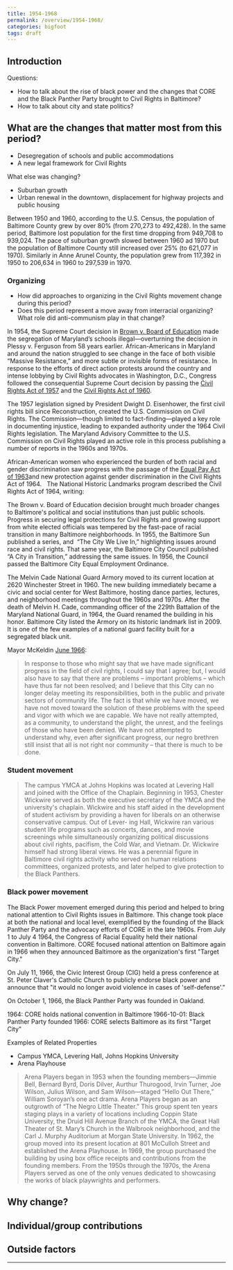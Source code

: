 ```yaml
---
title: 1954-1968
permalink: /overview/1954-1968/
categories: bigfoot
tags: draft
---
```


## Introduction

Questions:

- How to talk about the rise of black power and the changes that CORE and the Black Panther Party brought to Civil Rights in Baltimore?
- How to talk about city and state politics?

## What are the changes that matter most from this period?

- Desegregation of schools and public accommodations
- A new legal framework for Civil Rights

What else was changing?

- Suburban growth
- Urban renewal in the downtown, displacement for highway projects and public housing

Between 1950 and 1960, according to the U.S. Census, the population of Baltimore County grew by over 80% (from 270,273 to 492,428). In the same period, Baltimore lost population for the first time dropping from 949,708  to 939,024. The pace of suburban growth slowed between 1960 ad 1970 but the population of Baltimore County still increased over 25% (to 621,077 in 1970). Similarly in Anne Arunel County, the population grew from 117,392 in 1950 to 206,634 in 1960 to 297,539 in 1970.

### Organizing

- How did approaches to organizing in the Civil Rights movement change during this period?
- Does this period represent a move away from interracial organizing? What role did anti-communism play in that change?


In 1954, the Supreme Court decision in [Brown v. Board of Education](https://en.wikipedia.org/wiki/Brown_v._Board_of_Education) made the segregation of Maryland’s schools illegal—overturning the decision in Plessy v. Ferguson from 58 years earlier. African-Americans in Maryland and around the nation struggled to see change in the face of both visible “Massive Resistance,” and more subtle or invisible forms of resistance. In response to the efforts of direct action protests around the country and intense lobbying by Civil Rights advocates in Washington, D.C., Congress followed the  consequential Supreme Court decision by passing the [Civil Rights Act of 1957](https://en.wikipedia.org/wiki/Civil_Rights_Act_of_1957) and the [Civil Rights Act of 1960](https://en.wikipedia.org/wiki/Civil_Rights_Act_of_1960).

The 1957 legislation signed by President Dwight D. Eisenhower, the first civil rights bill since Reconstruction, created the U.S. Commission on Civil Rights. The Commission—though limited to fact-finding—played a key role in  documenting injustice, leading to expanded authority under the 1964 Civil Rights legislation. The Maryland Advisory Committee to the U.S. Commission on Civil Rights played an active role in this process publishing a number of reports in the 1960s and 1970s.

African-American women who experienced the burden of both racial and gender discrimination saw progress with the passage of the [Equal Pay Act of 1963](https://en.wikipedia.org/wiki/Equal_Pay_Act_of_1963)and new protection against gender discrimination in the Civil Rights Act of 1964.
 
The National Historic Landmarks program described the Civil Rights Act of 1964, writing:

The Brown v. Board of Education decision brought much broader changes to Baltimore's political and social institutions than just public schools. Progress in securing legal protections for Civil Rights and growing support from white elected officials was tempered by the fast-pace of racial transition in many Baltimore neighborhoods. In 1955, the Baltimore Sun published a series, and  “The City We Live In,” highlighting issues around race and civil rights. That same year, the Baltimore City Council published “A City in Transition,” addressing the same issues. In 1956, the Council passed the Baltimore City Equal Employment Ordinance.

The Melvin Cade National Guard Armory moved to its current location at 2620 Winchester Street in 1960. The new building immediately became a civic and social center for West Baltimore, hosting dance parties, lectures, and neighborhood meetings throughout the 1960s and 1970s. After the death of Melvin H. Cade, commanding officer of the 229th Battalion of the Maryland National Guard, in 1964, the Guard renamed the building in his honor. Baltimore City listed the Armory on its historic landmark list in 2009. It is one of the few examples of a national guard facility built for a segregated black unit.


Mayor McKeldin [June 1966](http://archives.ubalt.edu/hwc/pdf/civil-rights-mayors-committee.pdf):

> In response to those who might say that we have made significant progress in the field of civil rights, I could say that I agree; but, I would also have to say that there are problems – important problems – which have thus far not been resolved; and I believe that this City can no longer delay meeting its responsibilities, both in the public and private sectors of community life.
> The fact is that while we have moved, we have not moved toward the solution of these problems with the speed and vigor with which we are capable.
> We have not really attempted, as a community, to understand the plight, the unrest, and the feelings of those who have been denied.
> We have not attempted to understand why, even after significant progress, our negro brethren still insist that all is not right nor community – that there is much to be done.

### Student movement

> The campus YMCA at Johns Hopkins was located at Levering Hall and joined with the Office of the Chaplain. Beginning in 1953, Chester Wickwire served as both the executive secretary of the YMCA and the university's chaplain. Wickwire and his staff aided in the development of student activism by providing a haven for liberals on an otherwise conservative campus. Out of Lever- ing Hall, Wickwire ran various student life programs such as concerts, dances, and movie screenings while simultaneously organizing political discussions about civil rights, pacifism, the Cold War, and Vietnam. Dr. Wickwire himself had strong liberal views. He was a perennial figure in Baltimore civil rights activity who served on human relations committees, organized protests, and later helped to give protection to the Black Panthers.

### Black power movement

The Black Power movement emerged during this period and helped to bring national attention to Civil Rights issues in Baltimore. This change took place at both the national and local level, exemplified by the founding of the Black Panther Party and the advocacy efforts of CORE in the late 1960s. From July 1 to July 4 1964, the Congress of Racial Equality held their national convention in Baltimore. CORE focused national attention on Baltimore again in 1966 when they announced Baltimore as the organization's first "Target City."

On July 11, 1966, the Civic Interest Group (CIG) held a press conference at St. Peter Claver's Catholic Church to publicly endorse black power and announce that "it would no longer avoid violence in cases of 'self-defense'."

On October 1, 1966, the Black Panther Party was founded in Oakland.

1964: CORE holds national convention in Baltimore
1966-10-01: Black Panther Party founded
1966: CORE selects Baltimore as its first "Target City"

Examples of Related Properties

- Campus YMCA, Levering Hall, Johns Hopkins University
- Arena Playhouse

> Arena Players began in 1953 when the founding members—Jimmie Bell, Bernard Byrd, Doris Dilver, Aurthur Thurogood, Irvin Turner, Joe Wilson, Julius Wilson, and Sam Wilson—staged “Hello Out There,” William Soroyan’s one act drama. Arena Players began as an outgrowth of “The Negro Little Theater.” This group spent ten years staging plays in a variety of locations including Coppin State University, the Druid Hill Avenue Branch of the YMCA, the Great Hall Theater of St. Mary’s Church in the Walbrook neighborhood, and the Carl J. Murphy Auditorium at Morgan State University. In 1962, the group moved into its present location at 801 McCulloh Street and established the Arena Playhouse. In 1969, the group purchased the building by using box office receipts and contributions from the founding members. From the 1950s through the 1970s, the Arena Players served as one of the only venues dedicated to showcasing the works of black playwrights and performers.


## Why change?

## Individual/group contributions

## Outside factors

---
